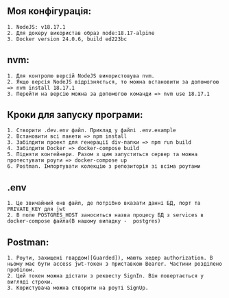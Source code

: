 ## Моя конфігурація:
    1. NodeJS: v18.17.1
    2. Для докеру використав образ node:18.17-alpine
    3. Docker version 24.0.6, build ed223bc

## nvm:
    1. Для контролю версій NodeJS використовува nvm.
    2. Якщо версія NodeJS відрізняється, то можна встановити за допомогою => nvm install 18.17.1
    3. Перейти на версію можна за допомогою команди => nvm use 18.17.1

## Кроки для запуску програми:
    1. Створити .dev.env файл. Приклад у файлі .env.example
    2. Встановити всі пакети => npm install
    3. Забілдити проект для генерації div-папки => npm run build
    4. Забілдити Docker => docker-compose build
    5. Підняти контейнери. Разом з цим запуститься сервер та можна протестувати роути => docker-compose up
    6. Postman. Імпортувати колекцію з репозиторія зі всіма роутами

## .env
    1. Це звичайний енв файл, де потрібно вказати данні БД, порт та PRIVATE_KEY для jwt
    2. В поле POSTGRES_HOST заноситься назва процесу БД з services в docker-compose файла(В нашому випадку -  postgres)

## Postman:
    1. Роути, захищені гвардом([Guarded]), мають хедер authorization. В ньому має бути access jwt-токен з приставкою Bearer. Частини розділено пробілом. 
    2. Цей токен можна дістати з реквесту SignIn. Він повертається у вигляді строки.
    3. Користувача можна створити на роуті SignUp.
